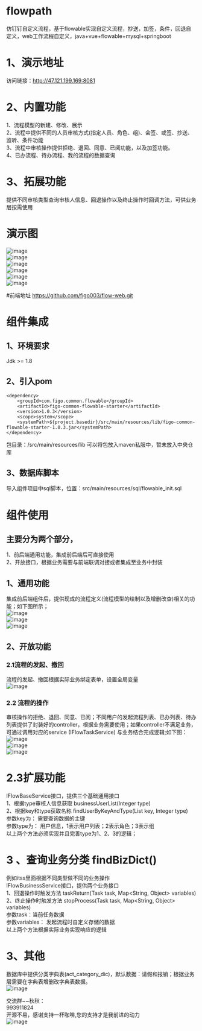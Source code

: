 # flowpath
仿钉钉自定义流程，基于flowable实现自定义流程，抄送，加签，条件，回退自定义，web工作流程自定义，java+vue+flowable+mysql+springboot

# 1、演示地址
访问链接：http://47.121.199.169:8081

# 2、内置功能
   1、流程模型的新建、修改、展示<br>
   2、流程中提供不同的人员审核方式(指定人员、角色、组)、会签、或签、抄送、监听、条件功能<br>
   3、流程中审核操作提供拒绝、退回、同意、已阅功能，以及加签功能。<br>
   4、已办流程、待办流程、我的流程的数据查询<br>
# 3、拓展功能
  提供不同审核类型查询审核人信息、回退操作以及终止操作时回调方法，可供业务层按需使用

# 演示图
![image](https://github.com/figo003/flowpath/blob/main/figo-flowable-demo/img/1.png) <br>
![image](https://github.com/figo003/flowpath/blob/main/figo-flowable-demo/img/2.png) <br>
![image](https://github.com/figo003/flowpath/blob/main/figo-flowable-demo/img/3.png) <br>
![image](https://github.com/figo003/flowpath/blob/main/figo-flowable-demo/img/4.png) <br>
![image](https://github.com/figo003/flowpath/blob/main/figo-flowable-demo/img/5.png) <br>
![image](https://github.com/figo003/flowpath/blob/main/figo-flowable-demo/img/6.png) <br>

#前端地址
https://github.com/figo003/flow-web.git

# 组件集成
## 1、环境要求
Jdk >= 1.8


## 2、引入pom
```
<dependency>
    <groupId>com.figo.common.flowable</groupId> 
    <artifactId>figo-common-flowable-starter</artifactId> 
    <version>1.0.3</version>
    <scope>system</scope> 
    <systemPath>${project.basedir}/src/main/resources/lib/figo-common-flowable-starter-1.0.3.jar</systemPath>
</dependency>
```

包目录：/src/main/resources/lib
可以将包放入maven私服中，暂未放入中央仓库
## 3、数据库脚本
导入组件项目中sql脚本，位置：src/main/resources/sql/flowable_init.sql

#  组件使用
## 主要分为两个部分， <br>
1、前后端通用功能，集成前后端后可直接使用 <br>
2、开放接口，根据业务需要与前端联调对接或者集成至业务中封装 <br>

## 1、通用功能
集成前后端组件后，提供现成的流程定义(流程模型的绘制以及增删改查)相关的功能；如下图所示；<br>
![image](https://github.com/figo003/flowpath/blob/main/figo-flowable-demo/img/7.png) <br>
![image](https://github.com/figo003/flowpath/blob/main/figo-flowable-demo/img/8.png) <br>
![image](https://github.com/figo003/flowpath/blob/main/figo-flowable-demo/img/9.png) <br>

## 2、开放功能
### 2.1流程的发起、撤回
流程的发起、撤回根据实际业务绑定表单，设置全局变量<br>
![image](https://github.com/figo003/flowpath/blob/main/figo-flowable-demo/img/10.png) <br>


### 2.2 流程的操作
审核操作的拒绝、退回、同意、已阅；不同用户的发起流程列表、已办列表、待办列表提供了封装好的controller，根据业务需要使用；如果controller不满足业务，可通过调用对应的service (IFlowTaskService) 与业务结合完成逻辑;如下图：<br>
![image](https://github.com/figo003/flowpath/blob/main/figo-flowable-demo/img/11.png) <br>
![image](https://github.com/figo003/flowpath/blob/main/figo-flowable-demo/img/12.png) <br>
![image](https://github.com/figo003/flowpath/blob/main/figo-flowable-demo/img/13.png) <br>
# 2.3扩展功能
  IFlowBaseService接口，提供三个基础通用接口 <br>
  1、根据type审核人信息获取 businessUserList(Integer type) <br>
  2、根据key和type获取名称 findUserByKeyAndType(List<String> key, Integer type) <br>
参数key为：   需要查询数据的主键 <br>
参数type为：  用户信息，1表示用户列表；2表示角色；3表示组 <br>
以上两个方法必须实现并且完善type为1、2、3的逻辑； <br>

# 3 、查询业务分类 findBizDict()
例如itss里面根据不同类型做不同的业务操作 <br>
IFlowBusinessService接口，提供两个业务接口 <br>
1、回退操作时触发方法 taskReturn(Task task, Map<String, Object> variables) <br>
2、终止操作时触发方法 stopProcess(Task task, Map<String, Object> variables) <br>
参数task：当前任务数据  <br>
参数variables： 发起流程时自定义存储的数据 <br>
以上两个方法根据实际业务实现响应的逻辑 <br>

# 3、其他
数据库中提供分类字典表(act_category_dic)，默认数据：请假和报销；根据业务层需要在字典表增删改字典表数据。<br>
![image](https://github.com/figo003/flowpath/blob/main/figo-flowable-demo/img/14.png) 


交流群~~秋秋：<br>
993911824<br>
开源不易，感谢支持一杯咖啡,您的支持才是我前进的动力<br>
 ![image](https://github.com/figo003/flowpath/blob/main/figo-flowable-demo/img/zhifubao.png)



